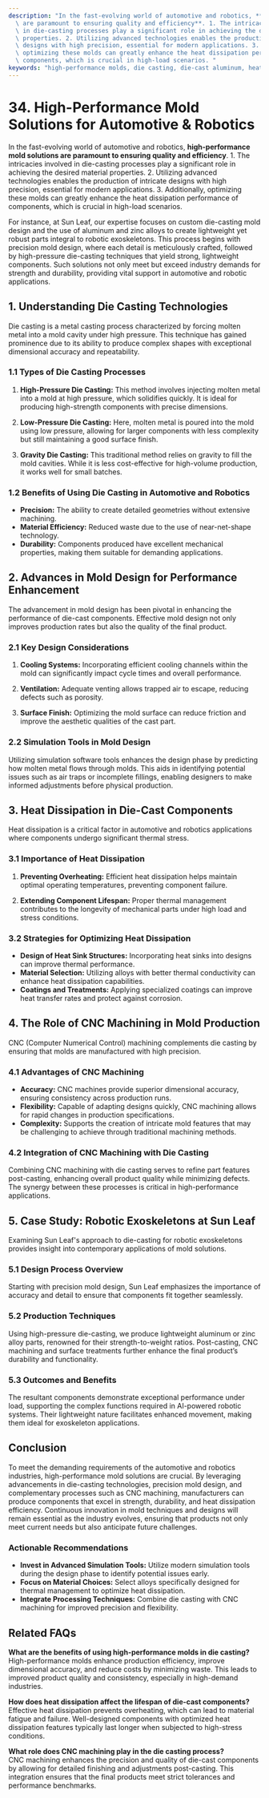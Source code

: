 ```yaml
---
description: "In the fast-evolving world of automotive and robotics, **high-performance mold solutions\
  \ are paramount to ensuring quality and efficiency**. 1. The intricacies involved\
  \ in die-casting processes play a significant role in achieving the desired material\
  \ properties. 2. Utilizing advanced technologies enables the production of intricate\
  \ designs with high precision, essential for modern applications. 3. Additionally,\
  \ optimizing these molds can greatly enhance the heat dissipation performance of\
  \ components, which is crucial in high-load scenarios. "
keywords: "high-performance molds, die casting, die-cast aluminum, heat dissipation efficiency"
---
```

# 34. High-Performance Mold Solutions for Automotive & Robotics  

In the fast-evolving world of automotive and robotics, **high-performance mold solutions are paramount to ensuring quality and efficiency**. 1. The intricacies involved in die-casting processes play a significant role in achieving the desired material properties. 2. Utilizing advanced technologies enables the production of intricate designs with high precision, essential for modern applications. 3. Additionally, optimizing these molds can greatly enhance the heat dissipation performance of components, which is crucial in high-load scenarios. 

For instance, at Sun Leaf, our expertise focuses on custom die-casting mold design and the use of aluminum and zinc alloys to create lightweight yet robust parts integral to robotic exoskeletons. This process begins with precision mold design, where each detail is meticulously crafted, followed by high-pressure die-casting techniques that yield strong, lightweight components. Such solutions not only meet but exceed industry demands for strength and durability, providing vital support in automotive and robotic applications.

## **1. Understanding Die Casting Technologies**

Die casting is a metal casting process characterized by forcing molten metal into a mold cavity under high pressure. This technique has gained prominence due to its ability to produce complex shapes with exceptional dimensional accuracy and repeatability.

### **1.1 Types of Die Casting Processes**

1. **High-Pressure Die Casting:** This method involves injecting molten metal into a mold at high pressure, which solidifies quickly. It is ideal for producing high-strength components with precise dimensions.
   
2. **Low-Pressure Die Casting:** Here, molten metal is poured into the mold using low pressure, allowing for larger components with less complexity but still maintaining a good surface finish.
   
3. **Gravity Die Casting:** This traditional method relies on gravity to fill the mold cavities. While it is less cost-effective for high-volume production, it works well for small batches.

### **1.2 Benefits of Using Die Casting in Automotive and Robotics**

- **Precision:** The ability to create detailed geometries without extensive machining.
- **Material Efficiency:** Reduced waste due to the use of near-net-shape technology.
- **Durability:** Components produced have excellent mechanical properties, making them suitable for demanding applications.

## **2. Advances in Mold Design for Performance Enhancement**

The advancement in mold design has been pivotal in enhancing the performance of die-cast components. Effective mold design not only improves production rates but also the quality of the final product.

### **2.1 Key Design Considerations**

1. **Cooling Systems:** Incorporating efficient cooling channels within the mold can significantly impact cycle times and overall performance.
   
2. **Ventilation:** Adequate venting allows trapped air to escape, reducing defects such as porosity.

3. **Surface Finish:** Optimizing the mold surface can reduce friction and improve the aesthetic qualities of the cast part.

### **2.2 Simulation Tools in Mold Design**

Utilizing simulation software tools enhances the design phase by predicting how molten metal flows through molds. This aids in identifying potential issues such as air traps or incomplete fillings, enabling designers to make informed adjustments before physical production.

## **3. Heat Dissipation in Die-Cast Components**

Heat dissipation is a critical factor in automotive and robotics applications where components undergo significant thermal stress. 

### **3.1 Importance of Heat Dissipation**

1. **Preventing Overheating:** Efficient heat dissipation helps maintain optimal operating temperatures, preventing component failure.
   
2. **Extending Component Lifespan:** Proper thermal management contributes to the longevity of mechanical parts under high load and stress conditions.

### **3.2 Strategies for Optimizing Heat Dissipation**

- **Design of Heat Sink Structures:** Incorporating heat sinks into designs can improve thermal performance.
- **Material Selection:** Utilizing alloys with better thermal conductivity can enhance heat dissipation capabilities.
- **Coatings and Treatments:** Applying specialized coatings can improve heat transfer rates and protect against corrosion.

## **4. The Role of CNC Machining in Mold Production**

CNC (Computer Numerical Control) machining complements die casting by ensuring that molds are manufactured with high precision.

### **4.1 Advantages of CNC Machining**

- **Accuracy:** CNC machines provide superior dimensional accuracy, ensuring consistency across production runs.
- **Flexibility:** Capable of adapting designs quickly, CNC machining allows for rapid changes in production specifications.
- **Complexity:** Supports the creation of intricate mold features that may be challenging to achieve through traditional machining methods.

### **4.2 Integration of CNC Machining with Die Casting**

Combining CNC machining with die casting serves to refine part features post-casting, enhancing overall product quality while minimizing defects. The synergy between these processes is critical in high-performance applications.

## **5. Case Study: Robotic Exoskeletons at Sun Leaf**

Examining Sun Leaf's approach to die-casting for robotic exoskeletons provides insight into contemporary applications of mold solutions.

### **5.1 Design Process Overview**

Starting with precision mold design, Sun Leaf emphasizes the importance of accuracy and detail to ensure that components fit together seamlessly. 

### **5.2 Production Techniques**

Using high-pressure die-casting, we produce lightweight aluminum or zinc alloy parts, renowned for their strength-to-weight ratios. Post-casting, CNC machining and surface treatments further enhance the final product’s durability and functionality.

### **5.3 Outcomes and Benefits**

The resultant components demonstrate exceptional performance under load, supporting the complex functions required in AI-powered robotic systems. Their lightweight nature facilitates enhanced movement, making them ideal for exoskeleton applications.

## **Conclusion**

To meet the demanding requirements of the automotive and robotics industries, high-performance mold solutions are crucial. By leveraging advancements in die-casting technologies, precision mold design, and complementary processes such as CNC machining, manufacturers can produce components that excel in strength, durability, and heat dissipation efficiency. Continuous innovation in mold techniques and designs will remain essential as the industry evolves, ensuring that products not only meet current needs but also anticipate future challenges.

### Actionable Recommendations

- **Invest in Advanced Simulation Tools:** Utilize modern simulation tools during the design phase to identify potential issues early.
- **Focus on Material Choices:** Select alloys specifically designed for thermal management to optimize heat dissipation.
- **Integrate Processing Techniques:** Combine die casting with CNC machining for improved precision and flexibility.

## Related FAQs

**What are the benefits of using high-performance molds in die casting?**  
High-performance molds enhance production efficiency, improve dimensional accuracy, and reduce costs by minimizing waste. This leads to improved product quality and consistency, especially in high-demand industries.

**How does heat dissipation affect the lifespan of die-cast components?**  
Effective heat dissipation prevents overheating, which can lead to material fatigue and failure. Well-designed components with optimized heat dissipation features typically last longer when subjected to high-stress conditions.

**What role does CNC machining play in the die casting process?**  
CNC machining enhances the precision and quality of die-cast components by allowing for detailed finishing and adjustments post-casting. This integration ensures that the final products meet strict tolerances and performance benchmarks.
